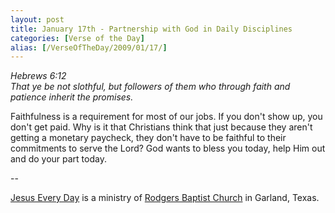 ```yaml
---
layout: post
title: January 17th - Partnership with God in Daily Disciplines
categories: [Verse of the Day]
alias: [/VerseOfTheDay/2009/01/17/]
---
```


_Hebrews 6:12  
That ye be not slothful, but followers of them who through faith and
patience inherit the promises._

Faithfulness is a requirement for most of our jobs. If you don't
show up, you don't get paid. Why is it that Christians think that
just because they aren't getting a monetary paycheck, they don't have
to be faithful to their commitments to serve the Lord? God wants to
bless you today, help Him out and do your part today.

 --

<a href=http://jesuseveryday.net>Jesus Every Day</a> is a ministry of <a href=http://rodgersbaptist.net>Rodgers Baptist Church</a> in Garland, Texas.
